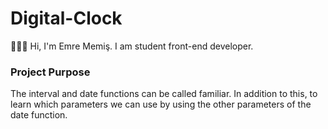 # Digital-Clock
👨🏻‍💻 Hi, I'm Emre Memiş. I am student front-end developer.
### Project Purpose  
The interval and date functions can be called familiar. In addition to this, to learn which parameters we can use by using the other parameters of the date function.

